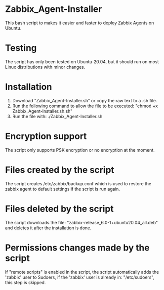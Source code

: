 # Zabbix_Agent-Installer
This bash script to makes it easier and faster to deploy Zabbix Agents on Ubuntu.

# Testing
The script has only been tested on Ubuntu-20.04, but it should run on most Linux distributions with minor changes.

# Installation
1. Download "Zabbix_Agent-Installer.sh" or copy the raw text to a .sh file.
2. Run the following command to allow the file to be executed: "chmod +x Zabbix_Agent-Installer.sh.sh"
3. Run the file with: ./Zabbix_Agent-Installer.sh

# Encryption support
The script only supports PSK encryption or no encryption at the moment.

# Files created by the script
The script creates /etc/zabbix/backup.conf which is used to restore the zabbix agent to default settings if the script is run again.

# Files deleted by the script
The script downloads the file: "zabbix-release_6.0-1+ubuntu20.04_all.deb" and deletes it after the installation is done.

# Permissions changes made by the script
If "remote scripts" is enabled in the script, the script automatically adds the 'zabbix' user to Sudoers, if the 'zabbix' user is already in: "/etc/sudoers", this step is skipped.

